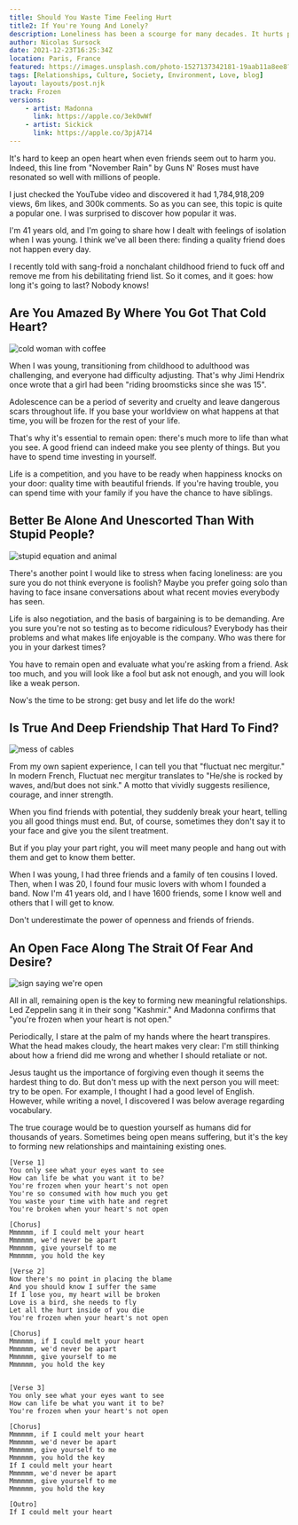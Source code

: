 ```yaml
---
title: Should You Waste Time Feeling Hurt
title2: If You're Young And Lonely?
description: Loneliness has been a scourge for many decades. It hurts people that are vulnerable. But the key to healthy relationships is to remain open.
author: Nicolas Sursock
date: 2021-12-23T16:25:34Z
location: Paris, France
featured: https://images.unsplash.com/photo-1527137342181-19aab11a8ee8?ixlib=rb-1.2.1&ixid=MnwxMjA3fDB8MHxwaG90by1wYWdlfHx8fGVufDB8fHx8&auto=format&fit=crop
tags: [Relationships, Culture, Society, Environment, Love, blog]
layout: layouts/post.njk
track: Frozen
versions:
    - artist: Madonna
      link: https://apple.co/3ek0wWf
    - artist: Sickick
      link: https://apple.co/3pjA714
---
```


It's hard to keep an open heart when even friends seem out to harm you. Indeed, this line from "November Rain" by Guns N' Roses must have resonated so well with millions of people. 

I just checked the YouTube video and discovered it had 1,784,918,209 views, 6m likes, and 300k comments. So as you can see, this topic is quite a popular one. I was surprised to discover how popular it was.

I'm 41 years old, and I'm going to share how I dealt with feelings of isolation when I was young. I think we've all been there: finding a quality friend does not happen every day.

I recently told with sang-froid a nonchalant childhood friend to fuck off and remove me from his debilitating friend list. So it comes, and it goes: how long it's going to last? Nobody knows!

## Are You Amazed By Where You Got That Cold Heart?

<aside class="  md:-mr-56 md:float-right w-full md:w-2/3 md:px-8">
  <img x-intersect.once.ratio-0="$el.src = $el.dataset.src" class="rounded-lg" alt="cold woman with coffee" data-src="https://images.unsplash.com/photo-1422207134147-65fb81f59e38?ixlib=rb-1.2.1&ixid=MnwxMjA3fDB8MHxwaG90by1wYWdlfHx8fGVufDB8fHx8&auto=format&fit=crop&q=80&w=800&h=600">
</aside>

When I was young, transitioning from childhood to adulthood was challenging, and everyone had difficulty adjusting. That's why Jimi Hendrix once wrote that a girl had been "riding broomsticks since she was 15".

Adolescence can be a period of severity and cruelty and leave dangerous scars throughout life. If you base your worldview on what happens at that time, you will be frozen for the rest of your life.

That's why it's essential to remain open: there's much more to life than what you see. A good friend can indeed make you see plenty of things. But you have to spend time investing in yourself.

Life is a competition, and you have to be ready when happiness knocks on your door: quality time with beautiful friends. If you're having trouble, you can spend time with your family if you have the chance to have siblings.

## Better Be Alone And Unescorted Than With Stupid People?

<aside class="md:-ml-56 md:float-left w-full md:w-2/3 md:px-8">
  <img x-intersect.once.ratio-0="$el.src = $el.dataset.src" class="rounded-lg" alt="stupid equation and animal" data-src="https://images.unsplash.com/photo-1613905780946-26b73b6f6e11?ixlib=rb-1.2.1&ixid=MnwxMjA3fDB8MHxwaG90by1wYWdlfHx8fGVufDB8fHx8&auto=format&fit=crop&q=80&w=800&h=600">
</aside>

There's another point I would like to stress when facing loneliness: are you sure you do not think everyone is foolish? Maybe you prefer going solo than having to face insane conversations about what recent movies everybody has seen.

Life is also negotiation, and the basis of bargaining is to be demanding. Are you sure you're not so testing as to become ridiculous? Everybody has their problems and what makes life enjoyable is the company. Who was there for you in your darkest times?

You have to remain open and evaluate what you're asking from a friend. Ask too much, and you will look like a fool but ask not enough, and you will look like a weak person.

Now's the time to be strong: get busy and let life do the work!

## Is True And Deep Friendship That Hard To Find?

<aside class="  md:-mr-56 md:float-right w-full md:w-2/3 md:px-8">
  <img x-intersect.once.ratio-0="$el.src = $el.dataset.src" class="rounded-lg" alt="mess of cables" data-src="https://images.unsplash.com/photo-1517373116369-9bdb8cdc9f62?ixlib=rb-1.2.1&ixid=MnwxMjA3fDB8MHxwaG90by1wYWdlfHx8fGVufDB8fHx8&auto=format&fit=crop&q=80&w=800&h=600">
</aside>

From my own sapient experience, I can tell you that "fluctuat nec mergitur." In modern French, Fluctuat nec mergitur translates to "He/she is rocked by waves, and/but does not sink." A motto that vividly suggests resilience, courage, and inner strength.

When you find friends with potential, they suddenly break your heart, telling you all good things must end. But, of course, sometimes they don't say it to your face and give you the silent treatment.

But if you play your part right, you will meet many people and hang out with them and get to know them better.

When I was young, I had three friends and a family of ten cousins I loved. Then, when I was 20, I found four music lovers with whom I founded a band. Now I'm 41 years old, and I have 1600 friends, some I know well and others that I will get to know.

Don't underestimate the power of openness and friends of friends.

## An Open Face Along The Strait Of Fear And Desire?

<aside class="md:-ml-56 md:float-left w-full md:w-2/3 md:px-8">
  <img x-intersect.once.ratio-0="$el.src = $el.dataset.src" class="rounded-lg" alt="sign saying we're open" data-src="https://images.unsplash.com/photo-1524989899036-b1c54afba1c0?ixlib=rb-1.2.1&ixid=MnwxMjA3fDB8MHxwaG90by1wYWdlfHx8fGVufDB8fHx8&auto=format&fit=crop&q=80&w=800&h=600">
</aside>

All in all, remaining open is the key to forming new meaningful relationships. Led Zeppelin sang it in their song "Kashmir." And Madonna confirms that "you're frozen when your heart is not open."

Periodically, I stare at the palm of my hands where the heart transpires. What the head makes cloudy, the heart makes very clear: I'm still thinking about how a friend did me wrong and whether I should retaliate or not.

Jesus taught us the importance of forgiving even though it seems the hardest thing to do. But don't mess up with the next person you will meet: try to be open. For example, I thought I had a good level of English. However, while writing a novel, I discovered I was below average regarding vocabulary.

The true courage would be to question yourself as humans did for thousands of years. Sometimes being open means suffering, but it's the key to forming new relationships and maintaining existing ones.

```
[Verse 1]
You only see what your eyes want to see
How can life be what you want it to be?
You're frozen when your heart's not open
You're so consumed with how much you get
You waste your time with hate and regret
You're broken when your heart's not open

[Chorus]
Mmmmmm, if I could melt your heart
Mmmmmm, we'd never be apart
Mmmmmm, give yourself to me
Mmmmmm, you hold the key

[Verse 2]
Now there's no point in placing the blame
And you should know I suffer the same
If I lose you, my heart will be broken
Love is a bird, she needs to fly
Let all the hurt inside of you die
You're frozen when your heart's not open

[Chorus]
Mmmmmm, if I could melt your heart
Mmmmmm, we'd never be apart
Mmmmmm, give yourself to me
Mmmmmm, you hold the key


[Verse 3]
You only see what your eyes want to see
How can life be what you want it to be?
You're frozen when your heart's not open

[Chorus]
Mmmmmm, if I could melt your heart
Mmmmmm, we'd never be apart
Mmmmmm, give yourself to me
Mmmmmm, you hold the key
If I could melt your heart
Mmmmmm, we'd never be apart
Mmmmmm, give yourself to me
Mmmmmm, you hold the key

[Outro]
If I could melt your heart
```